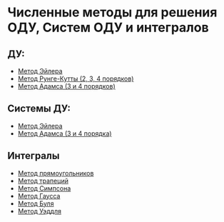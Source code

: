# Численные методы для решения ОДУ, Систем ОДУ и интегралов

## ДУ:
- [Метод Эйлера](https://ru.wikipedia.org/wiki/%D0%9C%D0%B5%D1%82%D0%BE%D0%B4_%D0%AD%D0%B9%D0%BB%D0%B5%D1%80%D0%B0#:~:text=%D0%9C%D0%B5%D1%82%D0%BE%D0%B4%20%D0%AD%D0%B9%D0%BB%D0%B5%D1%80%D0%B0%20%E2%80%94%20%D0%BF%D1%80%D0%BE%D1%81%D1%82%D0%B5%D0%B9%D1%88%D0%B8%D0%B9%20%D1%87%D0%B8%D1%81%D0%BB%D0%B5%D0%BD%D0%BD%D1%8B%D0%B9%20%D0%BC%D0%B5%D1%82%D0%BE%D0%B4,%D0%BE%D0%B4%D0%BD%D0%BE%D1%88%D0%B0%D0%B3%D0%BE%D0%B2%D1%8B%D0%BC%20%D0%BC%D0%B5%D1%82%D0%BE%D0%B4%D0%BE%D0%BC%20%D0%BF%D0%B5%D1%80%D0%B2%D0%BE%D0%B3%D0%BE%20%D0%BF%D0%BE%D1%80%D1%8F%D0%B4%D0%BA%D0%B0%20%D1%82%D0%BE%D1%87%D0%BD%D0%BE%D1%81%D1%82%D0%B8.)
- [Метод Рунге-Кутты (2, 3, 4 порядков)](https://ru.wikipedia.org/wiki/%D0%9C%D0%B5%D1%82%D0%BE%D0%B4_%D0%A0%D1%83%D0%BD%D0%B3%D0%B5_%E2%80%94_%D0%9A%D1%83%D1%82%D1%82%D1%8B)
- [Метод Адамса (3 и 4 порядков)](https://ru.wikipedia.org/wiki/%D0%9C%D0%B5%D1%82%D0%BE%D0%B4_%D0%90%D0%B4%D0%B0%D0%BC%D1%81%D0%B0)
## Системы ДУ:
- [Метод Эйлера](https://ru.wikipedia.org/wiki/%D0%9C%D0%B5%D1%82%D0%BE%D0%B4_%D0%AD%D0%B9%D0%BB%D0%B5%D1%80%D0%B0#:~:text=%D0%9C%D0%B5%D1%82%D0%BE%D0%B4%20%D0%AD%D0%B9%D0%BB%D0%B5%D1%80%D0%B0%20%E2%80%94%20%D0%BF%D1%80%D0%BE%D1%81%D1%82%D0%B5%D0%B9%D1%88%D0%B8%D0%B9%20%D1%87%D0%B8%D1%81%D0%BB%D0%B5%D0%BD%D0%BD%D1%8B%D0%B9%20%D0%BC%D0%B5%D1%82%D0%BE%D0%B4,%D0%BE%D0%B4%D0%BD%D0%BE%D1%88%D0%B0%D0%B3%D0%BE%D0%B2%D1%8B%D0%BC%20%D0%BC%D0%B5%D1%82%D0%BE%D0%B4%D0%BE%D0%BC%20%D0%BF%D0%B5%D1%80%D0%B2%D0%BE%D0%B3%D0%BE%20%D0%BF%D0%BE%D1%80%D1%8F%D0%B4%D0%BA%D0%B0%20%D1%82%D0%BE%D1%87%D0%BD%D0%BE%D1%81%D1%82%D0%B8.)
- [Метод Адамса (3 и 4 порядка)](https://ru.wikipedia.org/wiki/%D0%9C%D0%B5%D1%82%D0%BE%D0%B4_%D0%90%D0%B4%D0%B0%D0%BC%D1%81%D0%B0#:~:text=%D0%9C%D0%B5%CC%81%D1%82%D0%BE%D0%B4%20%D0%90%CC%81%D0%B4%D0%B0%D0%BC%D1%81%D0%B0%20%E2%80%94%20%D0%BA%D0%BE%D0%BD%D0%B5%D1%87%D0%BD%D0%BE%D1%80%D0%B0%D0%B7%D0%BD%D0%BE%D1%81%D1%82%D0%BD%D1%8B%D0%B9%20%D0%BC%D0%BD%D0%BE%D0%B3%D0%BE%D1%88%D0%B0%D0%B3%D0%BE%D0%B2%D1%8B%D0%B9%20%D0%BC%D0%B5%D1%82%D0%BE%D0%B4,%D1%83%D0%B6%D0%B5%20%D0%B2%D1%8B%D1%87%D0%B8%D1%81%D0%BB%D0%B5%D0%BD%D1%8B%20%D0%B2%20%D0%BF%D1%80%D0%B5%D0%B4%D1%8B%D0%B4%D1%83%D1%89%D0%B8%D1%85%20%D1%82%D0%BE%D1%87%D0%BA%D0%B0%D1%85.)
## Интегралы 
- [Метод прямоугольников](https://ru.wikipedia.org/wiki/%D0%9C%D0%B5%D1%82%D0%BE%D0%B4_%D0%BF%D1%80%D1%8F%D0%BC%D0%BE%D1%83%D0%B3%D0%BE%D0%BB%D1%8C%D0%BD%D0%B8%D0%BA%D0%BE%D0%B2#:~:text=%D0%9C%D0%B5%D1%82%D0%BE%D0%B4%20%D0%BF%D1%80%D1%8F%D0%BC%D0%BE%D1%83%D0%B3%D0%BE%D0%BB%D1%8C%D0%BD%D0%B8%D0%BA%D0%BE%D0%B2%20%E2%80%94%20%D0%BC%D0%B5%D1%82%D0%BE%D0%B4%20%D1%87%D0%B8%D1%81%D0%BB%D0%B5%D0%BD%D0%BD%D0%BE%D0%B3%D0%BE%20%D0%B8%D0%BD%D1%82%D0%B5%D0%B3%D1%80%D0%B8%D1%80%D0%BE%D0%B2%D0%B0%D0%BD%D0%B8%D1%8F,%D0%BA%D0%BE%D0%BD%D1%81%D1%82%D0%B0%D0%BD%D1%82%D1%83%2C%20%D0%BD%D0%B0%20%D0%BA%D0%B0%D0%B6%D0%B4%D0%BE%D0%BC%20%D1%8D%D0%BB%D0%B5%D0%BC%D0%B5%D0%BD%D1%82%D0%B0%D1%80%D0%BD%D0%BE%D0%BC%20%D0%BE%D1%82%D1%80%D0%B5%D0%B7%D0%BA%D0%B5.)
- [Метод трапеций](https://ru.wikipedia.org/wiki/%D0%9C%D0%B5%D1%82%D0%BE%D0%B4_%D1%82%D1%80%D0%B0%D0%BF%D0%B5%D1%86%D0%B8%D0%B9#:~:text=%D0%9C%D0%B5%D1%82%D0%BE%D0%B4%20%D1%82%D1%80%D0%B0%D0%BF%D0%B5%D1%86%D0%B8%D0%B9%20%E2%80%94%20%D0%BC%D0%B5%D1%82%D0%BE%D0%B4%20%D1%87%D0%B8%D1%81%D0%BB%D0%B5%D0%BD%D0%BD%D0%BE%D0%B3%D0%BE%20%D0%B8%D0%BD%D1%82%D0%B5%D0%B3%D1%80%D0%B8%D1%80%D0%BE%D0%B2%D0%B0%D0%BD%D0%B8%D1%8F,%D0%B3%D1%80%D0%B0%D1%84%D0%B8%D0%BA%D0%BE%D0%BC%20%D1%84%D1%83%D0%BD%D0%BA%D1%86%D0%B8%D0%B8%20%D0%B0%D0%BF%D0%BF%D1%80%D0%BE%D0%BA%D1%81%D0%B8%D0%BC%D0%B8%D1%80%D1%83%D0%B5%D1%82%D1%81%D1%8F%20%D0%BF%D1%80%D1%8F%D0%BC%D0%BE%D1%83%D0%B3%D0%BE%D0%BB%D1%8C%D0%BD%D1%8B%D0%BC%D0%B8%20%D1%82%D1%80%D0%B0%D0%BF%D0%B5%D1%86%D0%B8%D1%8F%D0%BC%D0%B8.)
- [Метод Симпсона](https://ru.wikipedia.org/wiki/%D0%A4%D0%BE%D1%80%D0%BC%D1%83%D0%BB%D0%B0_%D0%A1%D0%B8%D0%BC%D0%BF%D1%81%D0%BE%D0%BD%D0%B0)
- [Метод Гаусса](https://ru.wikipedia.org/wiki/%D0%9C%D0%B5%D1%82%D0%BE%D0%B4_%D0%93%D0%B0%D1%83%D1%81%D1%81%D0%B0_(%D1%87%D0%B8%D1%81%D0%BB%D0%B5%D0%BD%D0%BD%D0%BE%D0%B5_%D0%B8%D0%BD%D1%82%D0%B5%D0%B3%D1%80%D0%B8%D1%80%D0%BE%D0%B2%D0%B0%D0%BD%D0%B8%D0%B5)#:~:text=%D0%9C%D0%B5%D1%82%D0%BE%D0%B4%20%D0%93%D0%B0%D1%83%D1%81%D1%81%D0%B0%20%E2%80%94%20%D0%BC%D0%B5%D1%82%D0%BE%D0%B4%20%D1%87%D0%B8%D1%81%D0%BB%D0%B5%D0%BD%D0%BD%D0%BE%D0%B3%D0%BE%20%D0%B8%D0%BD%D1%82%D0%B5%D0%B3%D1%80%D0%B8%D1%80%D0%BE%D0%B2%D0%B0%D0%BD%D0%B8%D1%8F,%D1%87%D0%B8%D1%81%D0%BB%D0%B0%20%D0%B8%D1%81%D0%BF%D0%BE%D0%BB%D1%8C%D0%B7%D1%83%D0%B5%D0%BC%D1%8B%D1%85%20%D0%B7%D0%BD%D0%B0%D1%87%D0%B5%D0%BD%D0%B8%D0%B9%20%D0%BF%D0%BE%D0%B4%D1%8B%D0%BD%D1%82%D0%B5%D0%B3%D1%80%D0%B0%D0%BB%D1%8C%D0%BD%D0%BE%D0%B9%20%D1%84%D1%83%D0%BD%D0%BA%D1%86%D0%B8%D0%B8.)
- [Метод Буля](https://en.wikipedia.org/wiki/Boole%27s_rule)
- [Метод Уэддля](https://mathworld.wolfram.com/WeddlesRule.html)
